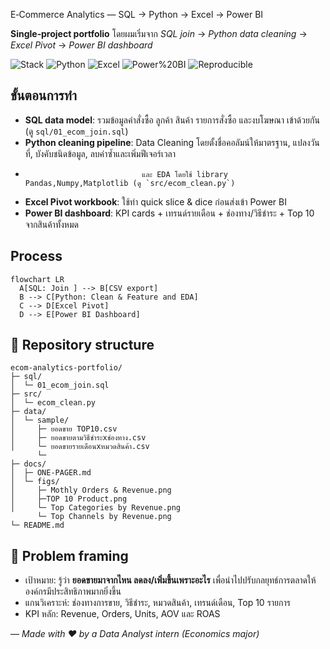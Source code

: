  E‑Commerce Analytics — SQL → Python → Excel → Power BI

**Single‑project portfolio**  โดยผมเริ่มจาก *SQL join* → *Python data cleaning* → *Excel Pivot* → *Power BI dashboard* 
<div align="left">
  
![Stack](https://img.shields.io/badge/SQL-analytics-blue) 
![Python](https://img.shields.io/badge/Python-pandas%2Fmatplotlib-yellow) 
![Excel](https://img.shields.io/badge/Excel-Pivot-success) 
![Power%20BI](https://img.shields.io/badge/Power%20BI-Dashboard-orange)
![Reproducible](https://img.shields.io/badge/Reproducible-Yes-brightgreen)

</div>

## ขั้นตอนการทำ
- **SQL data model**: รวมข้อมูลคำสั่งซื้อ ลูกค้า สินค้า รายการสั่งซื้อ และงบโฆษณา เข้าด้วยกัน (ดู `sql/01_ecom_join.sql`)
- **Python cleaning pipeline**: Data Cleaning โดยตั้งชื่อคอลัมน์ให้มาตรฐาน, แปลงวันที่, บังคับชนิดข้อมูล, ลบค่าซ้ำและเพิ่มฟีเจอร์เวลา
-                               และ EDA โดยใช้ library Pandas,Numpy,Matplotlib (ดู `src/ecom_clean.py`)
- **Excel Pivot workbook**: ใช้ทำ quick slice & dice ก่อนส่งเข้า Power BI
- **Power BI dashboard**: KPI cards + เทรนด์รายเดือน  + ช่องทาง/วิธีชำระ + Top 10 จากสินค้าทั้งหมด

## Process
```mermaid
flowchart LR
  A[SQL: Join ] --> B[CSV export]
  B --> C[Python: Clean & Feature and EDA]
  C --> D[Excel Pivot]
  D --> E[Power BI Dashboard]
```

## 📁 Repository structure
```
ecom-analytics-portfolio/
├─ sql/
│  └─ 01_ecom_join.sql
├─ src/
│  └─ ecom_clean.py
├─ data/
│  └─ sample/
│     ├─ ยอดขาย TOP10.csv
│     ├─ ยอดขายตามวิธีชำระxช่องทาง.csv
│     └─ ยอดขายรายเดือนxหมวดสินค้า.csv
      └─ 
├─ docs/
│  ├─ ONE-PAGER.md
│  └─ figs/
│     ├─ Mothly Orders & Revenue.png
│     ├─TOP 10 Product.png
│     └─ Top Categories by Revenue.png
      └─ Top Channels by Revenue.png
└─ README.md
```



## 🧠 Problem framing
- เป้าหมาย: รู้ว่า **ยอดขายมาจากไหน ลดลง/เพิ่มขึ้นเพราะอะไร** เพื่อนำไปปรับกลยุทธ์การตลาดให้องค์กรมีประสิทธิภาพมากยิ่งขึ้น
- แกนวิเคราะห์: ช่องทางการขาย, วิธีชำระ, หมวดสินค้า, เทรนด์เดือน, Top 10 รายการ
- KPI หลัก: Revenue, Orders, Units, AOV และ ROAS




— _Made with ❤️ by a Data Analyst intern (Economics major)_
